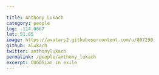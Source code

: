 ```yaml
---
 
title: Anthony Lukach
category: people
lng: -114.0667
lat: 51.05
image: https://avatars2.githubusercontent.com/u/897290
github: alukach
twitter: anthonylukach
permalink: /people/anthony_lukach
excerpt: CUGOSian in exile
---
```

